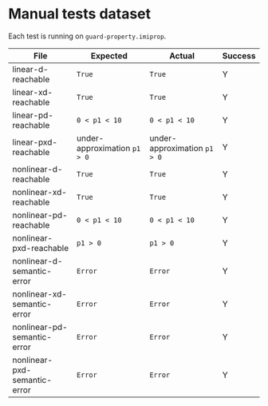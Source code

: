 # Manual tests dataset

Each test is running on `guard-property.imiprop`.

|File|Expected|Actual|Success|
|---|---|---|---|
| linear-d-reachable | `True` | `True` | Y |
| linear-xd-reachable | `True` | `True` | Y |
| linear-pd-reachable | `0 < p1 < 10` | `0 < p1 < 10` | Y |
| linear-pxd-reachable | under-approximation `p1 > 0` | under-approximation `p1 > 0` | Y |
| nonlinear-d-reachable | `True` | `True` | Y |
| nonlinear-xd-reachable | `True` | `True` | Y |
| nonlinear-pd-reachable | `0 < p1 < 10` |  `0 < p1 < 10` | Y |
| nonlinear-pxd-reachable | `p1 > 0` | `p1 > 0` | Y |
| nonlinear-d-semantic-error | `Error` | `Error` | Y
| nonlinear-xd-semantic-error | `Error` | `Error` | Y
| nonlinear-pd-semantic-error | `Error` | `Error` | Y
| nonlinear-pxd-semantic-error | `Error` | `Error` | Y
